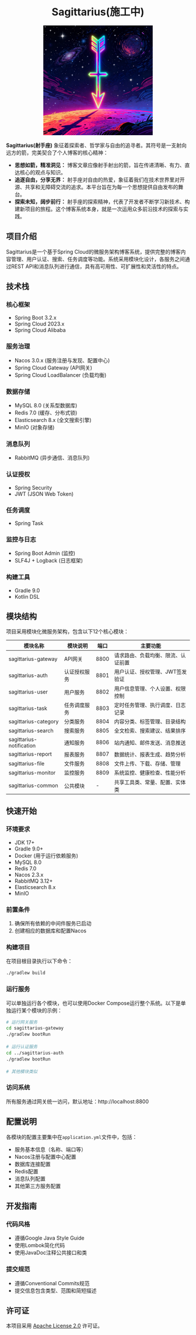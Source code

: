<h1 align="center">Sagittarius(施工中)</h1>
<p align="center"><img src="images/background.png"></p>


**Sagittarius(射手座)** 象征着探索者、哲学家与自由的追寻者。其符号是一支射向远方的箭，完美契合了个人博客的核心精神：
- **思想如箭，精准洞见：** 博客文章应像射手射出的箭，旨在传递清晰、有力、直达核心的观点与知识。
- **追逐自由，分享无界：** 射手座对自由的热爱，象征着我们在技术世界里对开源、共享和无障碍交流的追求。本平台旨在为每一个思想提供自由发布的舞台。
- **探索未知，阔步前行：** 射手座的探索精神，代表了开发者不断学习新技术、构建新项目的旅程。这个博客系统本身，就是一次运用众多前沿技术的探索与实践。

## 项目介绍
Sagittarius是一个基于Spring Cloud的微服务架构博客系统，提供完整的博客内容管理、用户认证、搜索、任务调度等功能。系统采用模块化设计，各服务之间通过REST API和消息队列进行通信，具有高可用性、可扩展性和灵活性的特点。

## 技术栈

### 核心框架
- Spring Boot 3.2.x
- Spring Cloud 2023.x
- Spring Cloud Alibaba

### 服务治理
- Nacos 3.0.x (服务注册与发现、配置中心)
- Spring Cloud Gateway (API网关)
- Spring Cloud LoadBalancer (负载均衡)

### 数据存储
- MySQL 8.0 (关系型数据库)
- Redis 7.0 (缓存、分布式锁)
- Elasticsearch 8.x (全文搜索引擎)
- MinIO (对象存储)

### 消息队列
- RabbitMQ (异步通信、消息队列)

### 认证授权
- Spring Security
- JWT (JSON Web Token)

### 任务调度
- Spring Task

### 监控与日志
- Spring Boot Admin (监控)
- SLF4J + Logback (日志框架)

### 构建工具
- Gradle 9.0
- Kotlin DSL

## 模块结构

项目采用模块化微服务架构，包含以下12个核心模块：

| 模块名称 | 模块说明 | 端口 | 主要功能 |
|---------|---------|------|---------|
| sagittarius-gateway | API网关 | 8800 | 请求路由、负载均衡、限流、认证前置 |
| sagittarius-auth | 认证授权服务 | 8801 | 用户认证、授权管理、JWT签发验证 |
| sagittarius-user | 用户服务 | 8802 | 用户信息管理、个人设置、权限控制 |
| sagittarius-task | 任务调度服务 | 8803 | 定时任务管理、执行调度、日志记录 |
| sagittarius-category | 分类服务 | 8804 | 内容分类、标签管理、目录结构 |
| sagittarius-search | 搜索服务 | 8805 | 全文检索、搜索建议、结果排序 |
| sagittarius-notification | 通知服务 | 8806 | 站内通知、邮件发送、消息推送 |
| sagittarius-report | 报表服务 | 8807 | 数据统计、报表生成、趋势分析 |
| sagittarius-file | 文件服务 | 8808 | 文件上传、下载、存储、管理 |
| sagittarius-monitor | 监控服务 | 8809 | 系统监控、健康检查、性能分析 |
| sagittarius-common | 公共模块 | - | 共享工具类、常量、配置、实体类 |

## 快速开始

### 环境要求
- JDK 17+ 
- Gradle 9.0+ 
- Docker (用于运行依赖服务)
- MySQL 8.0
- Redis 7.0
- Nacos 2.3.x
- RabbitMQ 3.12+
- Elasticsearch 8.x
- MinIO

### 前置条件
1. 确保所有依赖的中间件服务已启动
2. 创建相应的数据库和配置Nacos

### 构建项目

在项目根目录执行以下命令：

```bash
./gradlew build
```

### 运行服务

可以单独运行各个模块，也可以使用Docker Compose运行整个系统。以下是单独运行某个模块的示例：

```bash
# 运行网关服务
cd sagittarius-gateway
./gradlew bootRun

# 运行认证服务
cd ../sagittarius-auth
./gradlew bootRun

# 其他模块类似
```

### 访问系统

所有服务通过网关统一访问，默认地址：http://localhost:8800

## 配置说明

各模块的配置主要集中在`application.yml`文件中，包括：
- 服务基本信息（名称、端口等）
- Nacos注册与配置中心配置
- 数据库连接配置
- Redis配置
- 消息队列配置
- 其他第三方服务配置

## 开发指南

### 代码风格
- 遵循Google Java Style Guide
- 使用Lombok简化代码
- 使用JavaDoc注释公共接口和类

### 提交规范
- 遵循Conventional Commits规范
- 提交信息包含类型、范围和简短描述

## 许可证

本项目采用 [Apache License 2.0](LICENSE) 许可证。
